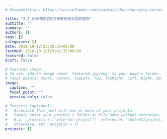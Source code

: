 ```yaml
---
# Documentation: https://sourcethemes.com/academic/docs/managing-content/

title: "2.7_如何使用Z索引更改视图分层的顺序"
subtitle: ""
summary: ""
authors: []
tags: []
categories: []
date: 2019-10-12T23:42:35+08:00
lastmod: 2019-10-12T23:42:35+08:00
featured: false
draft: false

# Featured image
# To use, add an image named `featured.jpg/png` to your page's folder.
# Focal points: Smart, Center, TopLeft, Top, TopRight, Left, Right, BottomLeft, Bottom, BottomRight.
image:
  caption: ""
  focal_point: ""
  preview_only: false

# Projects (optional).
#   Associate this post with one or more of your projects.
#   Simply enter your project's folder or file name without extension.
#   E.g. `projects = ["internal-project"]` references `content/project/deep-learning/index.md`.
#   Otherwise, set `projects = []`.
projects: []
---
```

